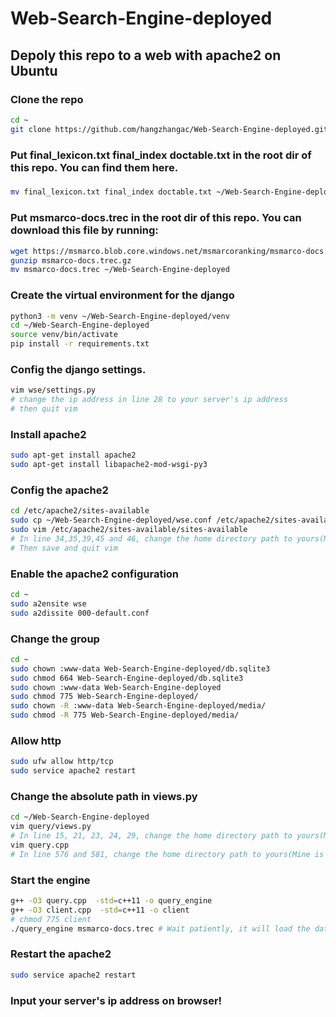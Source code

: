 # Web-Search-Engine-deployed
## Depoly this repo to a web with apache2 on Ubuntu
### Clone the repo
```bash
cd ~
git clone https://github.com/hangzhangac/Web-Search-Engine-deployed.git
```
### Put final_lexicon.txt final_index doctable.txt in the root dir of this repo. You can find them here.
###
```bash
mv final_lexicon.txt final_index doctable.txt ~/Web-Search-Engine-deployed
```

### Put msmarco-docs.trec in the root dir of this repo. You can download this file by running:
```bash
wget https://msmarco.blob.core.windows.net/msmarcoranking/msmarco-docs.trec.gz
gunzip msmarco-docs.trec.gz
mv msmarco-docs.trec ~/Web-Search-Engine-deployed
```
### Create the virtual environment for the django
```bash
python3 -m venv ~/Web-Search-Engine-deployed/venv
cd ~/Web-Search-Engine-deployed
source venv/bin/activate
pip install -r requirements.txt 
```
### Config the django settings.
```bash
vim wse/settings.py
# change the ip address in line 28 to your server's ip address
# then quit vim
```
### Install apache2
```bash
sudo apt-get install apache2
sudo apt-get install libapache2-mod-wsgi-py3
```
### Config the apache2
```bash
cd /etc/apache2/sites-available
sudo cp ~/Web-Search-Engine-deployed/wse.conf /etc/apache2/sites-available
sudo vim /etc/apache2/sites-available/sites-available
# In line 34,35,39,45 and 46, change the home directory path to yours(Mine is /home/hangzhang)
# Then save and quit vim
```
### Enable the apache2 configuration
```bash
cd ~
sudo a2ensite wse
sudo a2dissite 000-default.conf
```
### Change the group 
```bash
cd ~
sudo chown :www-data Web-Search-Engine-deployed/db.sqlite3
sudo chmod 664 Web-Search-Engine-deployed/db.sqlite3
sudo chown :www-data Web-Search-Engine-deployed
sudo chmod 775 Web-Search-Engine-deployed/
sudo chown -R :www-data Web-Search-Engine-deployed/media/
sudo chmod -R 775 Web-Search-Engine-deployed/media/
```

### Allow http
```bash
sudo ufw allow http/tcp
sudo service apache2 restart
```

### Change the absolute path in views.py 
```bash
cd ~/Web-Search-Engine-deployed
vim query/views.py
# In line 15, 21, 23, 24, 29, change the home directory path to yours(Mine is /home/hangzhang), then quit vim
vim query.cpp
# In line 576 and 581, change the home directory path to yours(Mine is /home/hangzhang), then quit vim
```
### Start the engine
```bash
g++ -O3 query.cpp  -std=c++11 -o query_engine
g++ -O3 client.cpp  -std=c++11 -o client
# chmod 775 client
./query_engine msmarco-docs.trec # Wait patiently, it will load the data for 1-2 minutes:
```
### Restart the apache2
```bash
sudo service apache2 restart
```
### Input your server's ip address on browser!
